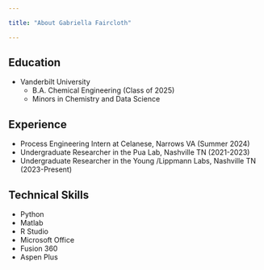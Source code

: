 ```yaml
---

title: "About Gabriella Faircloth"

---
```


## Education 

* Vanderbilt University
  * B.A. Chemical Engineering (Class of 2025)
  * Minors in Chemistry and Data Science
 
## Experience
  * Process Engineering Intern at Celanese, Narrows VA (Summer 2024)
  * Undergraduate Researcher in the Pua Lab, Nashville TN (2021-2023)
  * Undergraduate Researcher in the Young /Lippmann Labs, Nashville TN (2023-Present)
    
## Technical Skills

  * Python
  * Matlab
  * R Studio
  * Microsoft Office
  * Fusion 360
  * Aspen Plus

 



